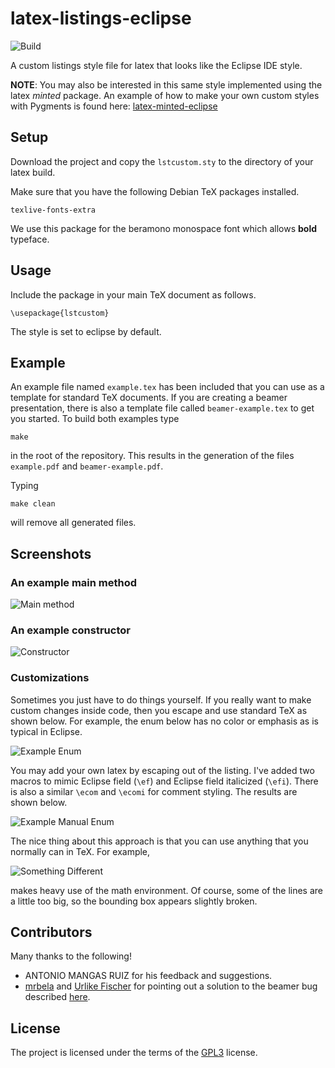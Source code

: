 # latex-listings-eclipse

![Build](https://github.com/markroyer/latex-listings-eclipse/actions/workflows/ci.yml/badge.svg)

A custom listings style file for latex that looks like the Eclipse IDE style.

**NOTE**: You may also be interested in this same style implemented
using the latex *minted* package.  An example of how to make your own
custom styles with Pygments is found here:
[latex-minted-eclipse](https://gitlab.com/mark.e.royer/latex-minted-eclipse)

## Setup

Download the project and copy the `lstcustom.sty` to the directory of
your latex build.

Make sure that you have the following Debian TeX packages installed.

```
texlive-fonts-extra
```

We use this package for the beramono monospace font which allows
**bold** typeface.

## Usage

Include the package in your main TeX document as follows.


```
\usepackage{lstcustom}
```

The style is set to eclipse by default.

## Example

An example file named `example.tex` has been included that you can use
as a template for standard TeX documents.  If you are creating a
beamer presentation, there is also a template file called
`beamer-example.tex` to get you started.  To build both examples type

```
make
```

in the root of the repository. This results in the generation of the
files `example.pdf` and `beamer-example.pdf`.

Typing

```
make clean
```

will remove all generated files.


## Screenshots

### An example main method

![Main method](https://raw.githubusercontent.com/wiki/markroyer/latex-listings-eclipse/screenshots/main.png "Main Method")

### An example constructor

![Constructor](https://raw.githubusercontent.com/wiki/markroyer/latex-listings-eclipse/screenshots/constructor.png?raw=true "Constructor")

### Customizations

Sometimes you just have to do things yourself.  If you really want to
make custom changes inside code, then you escape and use standard
TeX as shown below.  For example, the enum below has no color or
emphasis as is typical in Eclipse. 

![Example Enum](https://raw.githubusercontent.com/wiki/markroyer/latex-listings-eclipse/screenshots/not-customized.png?raw=true "Example Enum")

You may add your own latex by escaping out of the listing.  I've added
two macros to mimic Eclipse field (`\ef`) and Eclipse field italicized
(`\efi`).  There is also a similar `\ecom` and `\ecomi` for comment
styling. The results are shown below.

![Example Manual Enum](https://raw.githubusercontent.com/wiki/markroyer/latex-listings-eclipse/screenshots/man-customized.png?raw=true "Example Manual Enum")

The nice thing about this approach is that you can use anything that
you normally can in TeX.  For example,

![Something Different](https://raw.githubusercontent.com/wiki/markroyer/latex-listings-eclipse/screenshots/something-different.png?raw=true "Something Different")

makes heavy use of the math environment. Of course, some of the lines
are a little too big, so the bounding box appears slightly broken.


## Contributors

Many thanks to the following!

* ANTONIO MANGAS RUIZ for his feedback and suggestions.
* [mrbela](https://github.com/mrbela) and [Urlike Fischer](https://tex.stackexchange.com/users/2388/ulrike-fischer) for pointing out a solution to the beamer bug described [here](https://tex.stackexchange.com/questions/586477/missing-number-treated-as-zero-within-beamer-and-lstcustom).


## License

The project is licensed under the terms of the
[GPL3](https://www.gnu.org/licenses/gpl-3.0.en.html) license.

<!--  LocalWords:  lstcustom texlive usepackage beramono monospace ef
 -->
<!--  LocalWords:  tex beamer pdf Customizations enum efi ecom ecomi
 -->
<!--  LocalWords:  MANGAS Pygments mrbela Urlike
 -->
